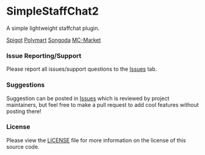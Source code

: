 # SimpleStaffChat2
A simple lightweight staffchat plugin.

[Spigot](https://www.spigotmc.org/resources/simplestaffchat2-1-7-1-18.91883/) [Polymart](https://polymart.org/resource/simplestaffchat2-1-7-1-18.1173) [Songoda](https://songoda.com/marketplace/product/simplestaffchat-17-116-staffchat.645) [MC-Market](https://www.mc-market.org/resources/22491/)

### Issue Reporting/Support

Please report all issues/support questions to the [Issues](https://github.com/RefracDevelopment/SimpleStaffChat2/issues) tab.

### Suggestions

Suggestion can be posted in [Issues](https://github.com/RefracDevelopment/SimpleStaffChat2/issues) which is reviewed by project maintainers, but feel free to make a pull request to add cool features without posting there!

### License
Please view the [LICENSE](LICENSE) file for more information on the license of this source code.
